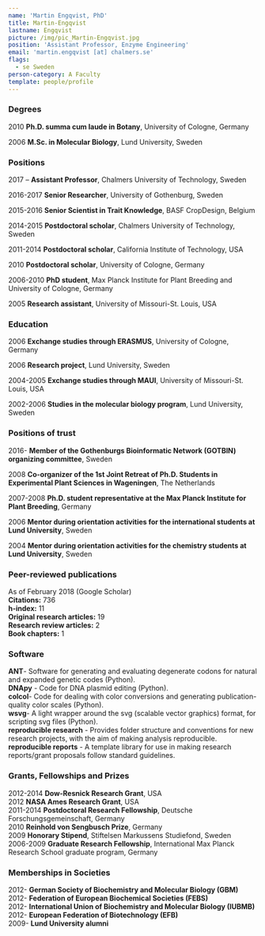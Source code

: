 ```yaml
---
name: 'Martin Engqvist, PhD'
title: Martin-Engqvist
lastname: Engqvist
picture: /img/pic_Martin-Engqvist.jpg
position: 'Assistant Professor, Enzyme Engineering'
email: 'martin.engqvist [at] chalmers.se'
flags:
  - se Sweden
person-category: A Faculty
template: people/profile
---
```

### Degrees

2010 	**Ph.D. summa cum laude in Botany**, University of Cologne, Germany  

2006 	**M.Sc. in Molecular Biology**, Lund University, Sweden

### Positions

2017 – 	**Assistant Professor**, Chalmers University of Technology, Sweden

2016-2017 	**Senior Researcher**, University of Gothenburg, Sweden

2015-2016 	**Senior Scientist in Trait Knowledge**, BASF CropDesign, Belgium

2014-2015 	**Postdoctoral scholar**, Chalmers University of Technology, Sweden

2011-2014 	**Postdoctoral scholar**, California Institute of Technology, USA

2010 	**Postdoctoral scholar**, University of Cologne, Germany

2006-2010 	**PhD student**,  Max Planck Institute for Plant Breeding and University of Cologne, Germany

2005 	**Research assistant**, University of Missouri-St. Louis, USA

### Education

2006 	**Exchange studies through ERASMUS**, University of Cologne, Germany

2006 	**Research project**, Lund University, Sweden

2004-2005 	**Exchange studies through MAUI**, University of Missouri-St. Louis, USA

2002-2006 	**Studies in the molecular biology program**, Lund University, Sweden

### Positions of trust

2016- 	**Member of the Gothenburgs Bioinformatic Network (GOTBIN) organizing committee**, Sweden

2008 	**Co-organizer of the 1st Joint Retreat of Ph.D. Students in Experimental Plant Sciences in Wageningen**, The Netherlands

2007-2008 	**Ph.D. student representative at the Max Planck Institute for Plant Breeding**, Germany

2006 	**Mentor during orientation activities for the international students at Lund University**, Sweden

2004 	**Mentor during orientation activities for the chemistry students at Lund University**, Sweden

### Peer-reviewed publications

As of February 2018 (Google Scholar)\
**Citations:** 	736\
**h-index:** 	11\
**Original research articles:** 	19\
**Research review articles:** 	2\
**Book chapters:**	1

### Software

**ANT**- Software for generating and evaluating degenerate codons for natural and expanded genetic codes (Python).\
**DNApy** - Code for DNA plasmid editing (Python).\
**colcol**- Code for dealing with color conversions and generating publication-quality color scales (Python).\
**wsvg**- A light wrapper around the svg (scalable vector graphics) format, for scripting svg files (Python).\
**reproducible research** - Provides folder structure and conventions for new research projects, with the aim of making analysis reproducible.\
**reproducible reports** - A template library for use in making research reports/grant proposals follow standard guidelines.

### Grants, Fellowships and Prizes

2012-2014 	**Dow-Resnick Research Grant**, USA  
2012 	**NASA Ames Research Grant**, USA  
2011-2014 	**Postdoctoral Research Fellowship**, Deutsche Forschungsgemeinschaft, Germany  
2010 	**Reinhold von Sengbusch Prize**, Germany  
2009 	**Honorary Stipend**, Stiftelsen Markussens Studiefond, Sweden  
2006-2009 	**Graduate Research Fellowship**, International Max Planck Research School graduate program, Germany

### Memberships in Societies

2012- 	**German Society of Biochemistry and Molecular Biology (GBM)**  
2012- 	**Federation of European Biochemical Societies (FEBS)**  
2012- 	**International Union of Biochemistry and Molecular Biology (IUBMB)**  
2012- 	**European Federation of Biotechnology (EFB)**  
2009- 	**Lund University alumni**
